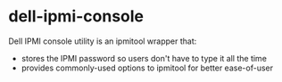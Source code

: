 dell-ipmi-console
=================

Dell IPMI console utility is an ipmitool wrapper that:

- stores the IPMI password so users don't have to type it all the time
- provides commonly-used options to ipmitool for better ease-of-user
